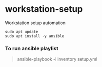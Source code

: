 # workstation-setup
Workstation setup automation


```shell
sudo apt update
sudo apt install -y ansible
```

### To run ansible playlist
> ansible-playbook -i inventory setup.yml

